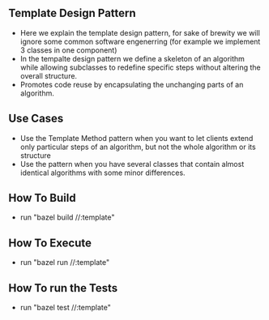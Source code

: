 ## Template Design Pattern
- Here we explain the template design pattern, for sake of brewity we will ignore some common software engenerring (for example we implement 3 classes in one component)
- In the tempalte design pattern we define a skeleton of an algorithm while allowing subclasses to redefine specific steps without altering the overall structure.
- Promotes code reuse by encapsulating the unchanging parts of an algorithm.

## Use Cases
- Use the Template Method pattern when you want to let clients extend only particular steps of an algorithm, but not the whole algorithm or its structure
- Use the pattern when you have several classes that contain almost identical algorithms with some minor differences.

## How To Build
- run "bazel build //:template"

## How To Execute
- run "bazel run //:template"

## How To run the Tests
- run "bazel test //:template"

